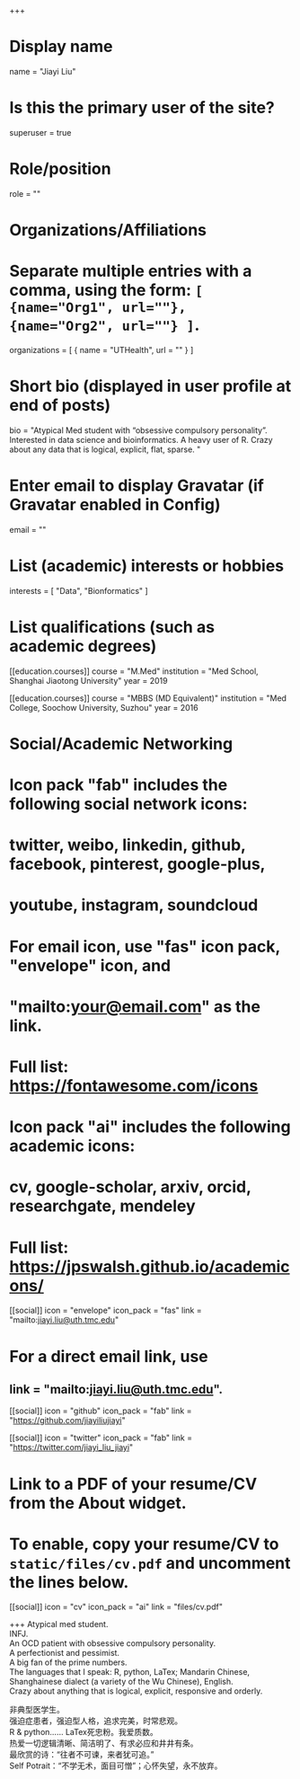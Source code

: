 +++
# Display name
name = "Jiayi Liu"

# Is this the primary user of the site?
superuser = true

# Role/position
role = ""

# Organizations/Affiliations
#   Separate multiple entries with a comma, using the form: `[ {name="Org1", url=""}, {name="Org2", url=""} ]`.
organizations = [ { name = "UTHealth", url = "" } ]

# Short bio (displayed in user profile at end of posts)
bio = "Atypical Med student with “obsessive compulsory personality”.  Interested in data science and bioinformatics.  A heavy user of R. Crazy about any data that is logical, explicit, flat, sparse. "

# Enter email to display Gravatar (if Gravatar enabled in Config)
email = ""

# List (academic) interests or hobbies
interests = [
  "Data",
  "Bionformatics"
]

# List qualifications (such as academic degrees)
[[education.courses]]
  course = "M.Med"
  institution = "Med School, Shanghai Jiaotong University"
  year = 2019

[[education.courses]]
  course = "MBBS (MD Equivalent)"
  institution = "Med College, Soochow University, Suzhou"
  year = 2016

# Social/Academic Networking
#
# Icon pack "fab" includes the following social network icons:
#
#   twitter, weibo, linkedin, github, facebook, pinterest, google-plus,
#   youtube, instagram, soundcloud
#
#   For email icon, use "fas" icon pack, "envelope" icon, and
#   "mailto:your@email.com" as the link.
#
#   Full list: https://fontawesome.com/icons
#
# Icon pack "ai" includes the following academic icons:
#
#   cv, google-scholar, arxiv, orcid, researchgate, mendeley
#
#   Full list: https://jpswalsh.github.io/academicons/

[[social]]
  icon = "envelope"
  icon_pack = "fas"
  link = "mailto:jiayi.liu@uth.tmc.edu"  
# For a direct email link, use      
##  link = "mailto:jiayi.liu@uth.tmc.edu".

[[social]]
  icon = "github"
  icon_pack = "fab"
  link = "https://github.com/jiayiliujiayi"

[[social]]
  icon = "twitter"
  icon_pack = "fab"
  link = "https://twitter.com/jiayi_liu_jiayi"

# Link to a PDF of your resume/CV from the About widget.
# To enable, copy your resume/CV to `static/files/cv.pdf` and uncomment the lines below.
 [[social]]
   icon = "cv"
   icon_pack = "ai"
   link = "files/cv.pdf"

+++
Atypical med student.  
INFJ.  
An OCD patient with obsessive compulsory personality.  
A perfectionist and pessimist.  
A big fan of the prime numbers.  
The languages that I speak: R, python, LaTex; Mandarin Chinese, Shanghainese dialect (a variety of the Wu Chinese), English.  
Crazy about anything that is logical, explicit, responsive and orderly.  

非典型医学生。  
强迫症患者，强迫型人格，追求完美，时常悲观。  
R \& python…… LaTex死忠粉。我爱质数。  
热爱一切逻辑清晰、简洁明了、有求必应和井井有条。  
最欣赏的诗：“往者不可谏，来者犹可追。”  
Self Potrait：“不学无术，面目可憎”；心怀失望，永不放弃。  
